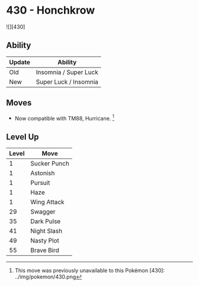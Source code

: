 # 430 - Honchkrow
![][430]

## Ability

Update | Ability
---    | ---
Old    | Insomnia / Super Luck
New    | Super Luck / Insomnia

## Moves

 - Now compatible with TM88, Hurricane. [^1]

## Level Up

Level | Move
---   | ---
  1   | Sucker Punch
  1   | Astonish
  1   | Pursuit
  1   | Haze
  1   | Wing Attack
 29   | Swagger
 35   | Dark Pulse
 41   | Night Slash
 49   | Nasty Plot
 55   | Brave Bird

[^1]: This move was previously unavailable to this Pokémon
[430]: ../img/pokemon/430.png
